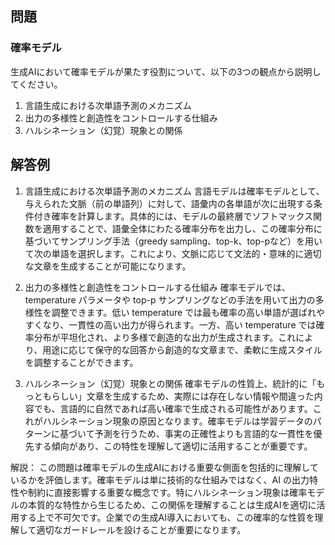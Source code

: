 ## 問題
### 確率モデル
生成AIにおいて確率モデルが果たす役割について、以下の3つの観点から説明してください。
1) 言語生成における次単語予測のメカニズム
2) 出力の多様性と創造性をコントロールする仕組み
3) ハルシネーション（幻覚）現象との関係

## 解答例
1) 言語生成における次単語予測のメカニズム
言語モデルは確率モデルとして、与えられた文脈（前の単語列）に対して、語彙内の各単語が次に出現する条件付き確率を計算します。具体的には、モデルの最終層でソフトマックス関数を適用することで、語彙全体にわたる確率分布を出力し、この確率分布に基づいてサンプリング手法（greedy sampling、top-k、top-pなど）を用いて次の単語を選択します。これにより、文脈に応じて文法的・意味的に適切な文章を生成することが可能になります。

2) 出力の多様性と創造性をコントロールする仕組み
確率モデルでは、temperature パラメータや top-p サンプリングなどの手法を用いて出力の多様性を調整できます。低い temperature では最も確率の高い単語が選ばれやすくなり、一貫性の高い出力が得られます。一方、高い temperature では確率分布が平坦化され、より多様で創造的な出力が生成されます。これにより、用途に応じて保守的な回答から創造的な文章まで、柔軟に生成スタイルを調整することができます。

3) ハルシネーション（幻覚）現象との関係
確率モデルの性質上、統計的に「もっともらしい」文章を生成するため、実際には存在しない情報や間違った内容でも、言語的に自然であれば高い確率で生成される可能性があります。これがハルシネーション現象の原因となります。確率モデルは学習データのパターンに基づいて予測を行うため、事実の正確性よりも言語的な一貫性を優先する傾向があり、この特性を理解して適切に活用することが重要です。

解説：
この問題は確率モデルの生成AIにおける重要な側面を包括的に理解しているかを評価します。確率モデルは単に技術的な仕組みではなく、AI の出力特性や制約に直接影響する重要な概念です。特にハルシネーション現象は確率モデルの本質的な特性から生じるため、この関係を理解することは生成AIを適切に活用する上で不可欠です。企業での生成AI導入においても、この確率的な性質を理解して適切なガードレールを設けることが重要になります。 